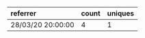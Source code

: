 | referrer          | count | uniques |
| :---------------- | :---- | :------ |
| 28/03/20 20:00:00 | 4     | 1       |